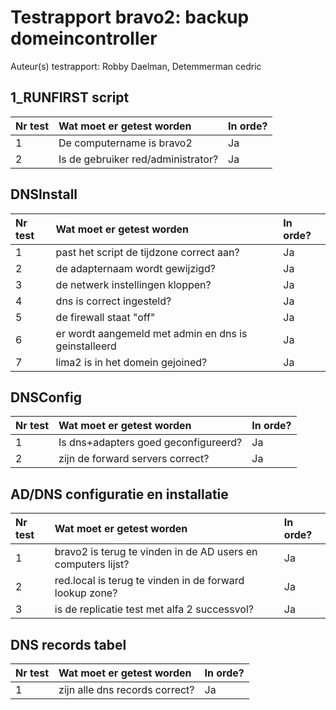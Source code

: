 # Testrapport bravo2: backup domeincontroller

Auteur(s) testrapport: Robby Daelman, Detemmerman cedric

## 1_RUNFIRST script

| Nr test | Wat moet er getest worden | In orde? |
| :--- | :--- | :--- |
| 1 | De computername is bravo2 | Ja |
| 2 |Is de gebruiker red/administrator? | Ja |


## DNSInstall

| Nr test | Wat moet er getest worden | In orde? |
| :--- | :--- | :--- |
| 1 |past het script de tijdzone correct aan? | Ja |
| 2 |de adapternaam wordt gewijzigd? | Ja |
| 3 |de netwerk instellingen kloppen? | Ja |
| 4 |dns is correct ingesteld? | Ja |
| 5 |de firewall staat "off" | Ja |
| 6 |er wordt aangemeld met admin en dns is geinstalleerd | Ja |
| 7 |lima2 is in het domein gejoined? | Ja |



##  DNSConfig

| Nr test | Wat moet er getest worden | In orde? | 
| :--- | :--- | :--- | 
 1 |Is dns+adapters goed geconfigureerd? | Ja |
| 2 |zijn de forward servers correct?  | Ja |

## AD/DNS configuratie en installatie

| Nr test | Wat moet er getest worden | In orde? | 
| :--- | :--- | :--- | 
| 1 | bravo2 is terug te vinden in de AD users en computers lijst?| Ja |
| 2 | red.local is terug te vinden in de forward lookup zone? | Ja |
| 3 | is de replicatie test met alfa 2 successvol?| Ja|


##  DNS records tabel

| Nr test | Wat moet er getest worden | In orde? |
| :--- | :--- | :--- |
| 1 | zijn alle dns records correct?| Ja |
